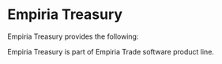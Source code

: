 ﻿Empiria Treasury
================

Empiria Treasury provides the following:


Empiria Treasury is part of Empiria Trade software product line.

